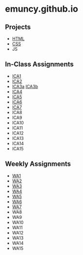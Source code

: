 # emuncy.github.io

## Projects
- [HTML](https://emuncy.github.io/html-midterm/page5.html)
- [CSS](https://emuncy.github.io)
- JS
## In-Class Assignments
- [ICA1](https://emuncy.github.io/ica/Ellie%20Muncy%20ICA1%20--%20How%20to%20Search.docx)
- [ICA2](https://emuncy.github.io/ica/Muncy_Ellie%20ICA2%20--%20Exploring%20Directory%20Structures%20(Week%202).docx)
- [ICA3a](https://emuncy.github.io/ica/ica3a.html) [ICA3b](https://emuncy.github.io/ica/ica3-part2/index.html)
- [ICA4](http://emuncy.github.io/ica/ica4.html)
- [ICA5](http://emuncy.github.io/ica/ica5.html)
- [ICA6](https://emuncy.github.io/ica/ica6/ica6-part1.html)
- [ICA7](http://emuncy.github.io/ica/ica7.html)
- ICA8
- ICA9
- ICA10
- ICA11
- ICA12
- ICA13
- ICA14
- ICA15
## Weekly Assignments
- [WA1](https://emuncy.github.io/wa/wa1.html)
- [WA2](https://emuncy.github.io/wa/wa2.html)
- [WA3](https://emuncy.github.io/wa/wa3.html)
- [WA4](https://emuncy.github.io/wa/wa4.html)
- [WA5](https://emuncy.github.io/wa/wa5.html)
- [WA6](https://emuncy.github.io/wa/wa6.html)
- [WA7](https://emuncy.github.io/wa/wa7.html)
- WA8
- WA9
- WA10
- WA11
- WA12
- WA13
- WA14
- WA15
    
